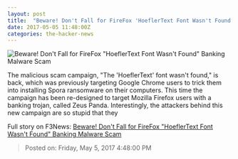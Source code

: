 ```yaml
---
layout: post
title:  "Beware! Don't Fall for FireFox 'HoeflerText Font Wasn't Found' Banking Malware Scam"
date: 2017-05-05 11:48:00Z
categories: the-hacker-news
---
```


![Beware! Don't Fall for FireFox "HoeflerText Font Wasn't Found" Banking Malware Scam](https://2.bp.blogspot.com/-LmJHmICHeLs/WQxlk-xbd4I/AAAAAAAAsec/93q35JWD4AEoPK-7nmClvjNVTKHtQADewCLcB/s1600/firefox-chrome-HoeflerText-font-was-not-found.png)

The malicious scam campaign, "The 'HoeflerText' font wasn't found," is back, which was previously targeting Google Chrome users to trick them into installing Spora ransomware on their computers. This time the campaign has been re-designed to target Mozilla Firefox users with a banking trojan, called Zeus Panda. Interestingly, the attackers behind this new campaign are so stupid that they


Full story on F3News: [Beware! Don't Fall for FireFox "HoeflerText Font Wasn't Found" Banking Malware Scam](http://www.f3nws.com/n/DPZGzH)

> Posted on: Friday, May 5, 2017 4:48:00 PM
